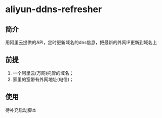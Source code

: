 # aliyun-ddns-refresher
## 简介
用阿里云提供的API，定时更新域名的dns信息，把最新的外网IP更新到域名上

## 前提
1. 一个阿里云(万网)托管的域名；
2. 家里的宽带有外网地址(电信)；

## 使用
待补充启动脚本